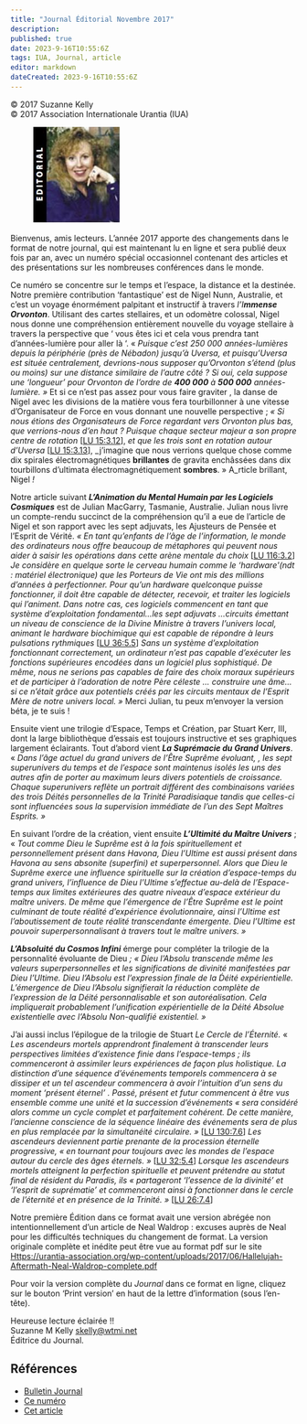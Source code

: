 ```yaml
---
title: "Journal Éditorial Novembre 2017"
description: 
published: true
date: 2023-9-16T10:55:6Z
tags: IUA, Journal, article
editor: markdown
dateCreated: 2023-9-16T10:55:6Z
---
```


<p class="v-card v-sheet theme--light grey lighten-3 px-2">© 2017 Suzanne Kelly<br>© 2017 Association Internationale Urantia (IUA)</p>


<figure id="Figure_1" class="image urantiapedia image-style-align-left">
<img src="/image/article/IUA_Journal/Suzanne-editorial.jpg">
</figure>

Bienvenus, amis lecteurs. L’année 2017 apporte des changements dans le format de notre journal, qui est maintenant lu en ligne et sera publié deux fois par an, avec un numéro spécial occasionnel contenant des articles et des présentations sur les nombreuses conférences dans le monde.

Ce numéro se concentre sur  le temps et l’espace, la distance et la destinée. Notre première contribution ‘fantastique’ est de Nigel Nunn, Australie, et c’est un voyage énormément palpitant et instructif à travers _l’I**mmense Orvonton**_. Utilisant des cartes stellaires, et un odomètre colossal, Nigel nous donne une compréhension entièrement nouvelle du voyage stellaire à travers la perspective que ‘ vous êtes ici et cela vous prendra tant d’années-lumière pour aller là ‘. « _Puisque c’est 250 000 années-lumières depuis la périphérie (près de Nébadon) jusqu’à Uversa, et puisqu’Uversa est située centralement, devrions-nous supposer qu’Orvonton s’étend (plus ou moins) sur une distance similaire de l’autre côté ? Si oui, cela suppose une ‘longueur’ pour Orvonton de l’ordre de **400 000** à **500 000** années-lumière. »_ Et si ce n’est pas assez pour vous faire graviter , la danse de Nigel avec les divisions de la matière vous fera tourbillonner à une vitesse d’Organisateur de Force en vous donnant une nouvelle perspective ; _« Si nous étions des Organisateurs de Force regardant vers Orvonton plus bas, que verrions-nous d’en haut ? Puisque chaque secteur majeur a son propre centre de rotation_ <a id="a42_1038"></a>[[LU 15:3.12](/fr/The_Urantia_Book/15#p3_12)], _et que les trois sont en rotation autour d’Uversa_ <a id="a42_1125"></a>[[LU 15:3.13](/fr/The_Urantia_Book/15#p3_13)], _j’imagine que nous verrions quelque chose comme dix spirales électromagnétiques **brillantes** de gravita enchâssées dans dix tourbillons d’ultimata électromagnétiquement **sombres**. » A_rticle brillant, Nigel _!_

Notre article suivant  **_L’Animation du Mental Humain par les Logiciels Cosmiques_** est de Julian MacGarry, Tasmanie, Australie. Julian nous livre un compte-rendu succinct de la compréhension qu’il a eue de l’article de Nigel et son rapport avec les sept adjuvats, les Ajusteurs de Pensée et l’Esprit de Vérité. _« En tant qu’enfants de l’âge de l’information, le monde des ordinateurs nous offre beaucoup de métaphores qui peuvent nous aider à saisir les opérations dans cette arène mentale du choix_ <a id="a44_442"></a>[[LU 116:3.2](/fr/The_Urantia_Book/116#p3_2)] _Je considère en quelque sorte le cerveau humain comme le ‘hardware'(ndt : matériel électronique) que les Porteurs de Vie ont mis des millions d’années à perfectionner. Pour qu’un hardware quelconque puisse fonctionner, il doit être capable de détecter, recevoir, et traiter les logiciels qui l’animent. Dans notre cas, ces logiciels commencent en tant que système d’exploitation fondamental…les sept adjuvats …circuits émettant un niveau de conscience de la Divine Ministre à travers l’univers local, animant le hardware biochimique qui est capable de répondre à leurs pulsations rythmiques_ <a id="a44_1009"></a>[[LU 36:5.5](/fr/The_Urantia_Book/36#p5_5)] _Sans un système d’exploitation fonctionnant correctement, un ordinateur n’est pas capable d’exécuter les fonctions supérieures encodées dans un logiciel plus sophistiqué. De même, nous ne serions pas capables de faire des choix moraux supérieurs et de participer à l’adoration de notre Père céleste … construire une âme… si ce n’était grâce aux potentiels créés par les circuits mentaux de l’Esprit Mère de notre univers local. »_ Merci Julian, tu peux m’envoyer la version béta, je te suis !

Ensuite vient une trilogie d’Espace, Temps et Création, par Stuart Kerr, III, dont la large bibliothèque d’essais est toujours instructive et ses graphiques largement éclairants. Tout d’abord vient **_La Suprémacie du Grand Univers_**. « _Dans l’âge actuel du grand univers de l’Être Suprême évoluant, , les sept superunivers du temps et de l’espace sont maintenus isolés les uns des autres afin de porter au maximum leurs divers potentiels de croissance. Chaque superunivers reflète un portrait différent des combinaisons variées des trois Déités personnelles de la Trinité Paradisiaque tandis que celles-ci sont influencées sous la supervision immédiate de l’un des Sept Maîtres Esprits. »_

En suivant l’ordre de la création, vient ensuite **_L’Ultimité du Maître Univers_** ; « _Tout comme Dieu le Suprême est à la fois spirituellement et personnellement présent dans Havona, Dieu l’Ultime est aussi présent dans Havona au sens absonite (superfini) et superpersonnel. Alors que Dieu le Suprême exerce une influence spirituelle sur la création d’espace-temps du grand univers, l’influence de Dieu l’Ultime s’effectue au-delà de l’Espace-temps aux limites extérieures des quatre niveaux d’espace extérieur du maître univers. De même que l’émergence de l’Être Suprême est le point culminant de toute réalité d’expérience évolutionnaire, ainsi l’Ultime est l’aboutissement de toute réalité transcendante émergente. Dieu l’Ultime est pouvoir superpersonnalisant à travers tout le maître univers. »_

**_L’Absoluité du Cosmos Infini_** émerge pour compléter la trilogie de la personnalité évoluante de Dieu _; « Dieu l’Absolu transcende même les valeurs superpersonnelles et les significations de divinité manifestées par Dieu l’Ultime. Dieu l’Absolu est l’expression finale de la D́éité expérientielle. L’émergence de Dieu l’Absolu signifierait la réduction complète de l’expression de la Déité personnalisable et son autoréalisation. Cela impliquerait probablement l’unification expérientielle de la Déité Absolue existentielle avec l’Absolu Non-qualifié existentiel. »_

  J’ai aussi inclus l’épilogue de la trilogie de Stuart _Le Cercle de l’Éternité._ « _Les ascendeurs mortels apprendront finalement à transcender leurs perspectives limitées d’existence finie dans l’espace-temps ; ils commenceront à assimiler leurs expériences de façon plus holistique. La distinction d’une séquence d’événements temporels commencera à se dissiper et un tel ascendeur commencera à avoir l’intuition d’un sens du moment ‘présent éternel’ . Passé, présent et futur commencent à être vus ensemble comme une unité et la succession d’événements  « sera considéré alors comme un cycle complet et parfaitement cohérent. De cette manière, l’ancienne conscience de la séquence linéaire des événements sera de plus en plus remplacée par la simultanéité circulaire. »_ <a id="a52_673"></a>[[LU 130:7.6](/fr/The_Urantia_Book/130#p7_6)] _Les ascendeurs deviennent partie prenante de la procession éternelle progressive, « en tournant pour toujours avec les mondes de l’espace autour du cercle des âges éternels. »_ <a id="a52_881"></a>[[LU 32:5.4](/fr/The_Urantia_Book/32#p5_4)] _Lorsque les ascendeurs mortels atteignent la perfection spirituelle et peuvent prétendre au statut final de résident du Paradis, ils « partageront ‘l’essence de la divinité’ et ‘l’esprit de suprématie’ et commenceront ainsi à fonctionner dans le cercle de l’éternité et en présence de la Trinité. »_ <a id="a52_1197"></a>[[LU 26:7.4](/fr/The_Urantia_Book/26#p7_4)]

Notre première Édition dans ce format avait une version abrégée non intentionnellement d’un article de Neal Waldrop : excuses auprès de Neal pour les difficultés techniques du changement de format. La version originale complète et inédite peut être vue au format pdf sur le site [Https://urantia-association.org/wp-content/uploads/2017/06/Hallelujah-Aftermath-Neal-Waldrop-complete.pdf](https://urantia-association.org/wp-content/uploads/2017/06/Hallelujah-Aftermath-Neal-Waldrop-complete.pdf)

Pour voir la version complète du _Journal_ dans ce format en ligne, cliquez sur le bouton ‘Print version’ en haut de la lettre d’information (sous l’en-tête).

Heureuse lecture éclairée !!  
Suzanne M Kelly [skelly@wtmi.net  
](mailto:skelly@wtmi.net)Éditrice du Journal.

## Références

- [Bulletin Journal](https://urantia-association.org/journal-online-archives/)
- [Ce numéro](https://urantia-association.org/newsletter/journal-novembre-2017/?lang=fr)
- [Cet article](https://urantia-association.org/journal-editorial-novembre-2017/?lang=fr)

